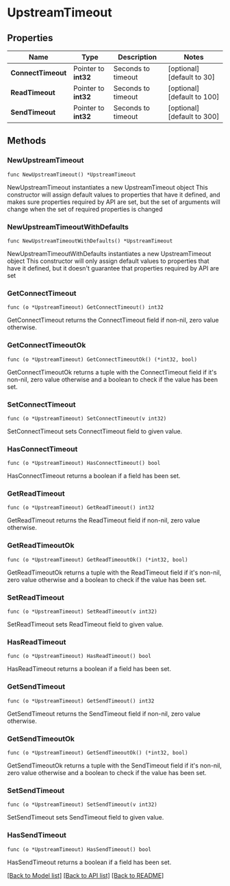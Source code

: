 # UpstreamTimeout

## Properties

Name | Type | Description | Notes
------------ | ------------- | ------------- | -------------
**ConnectTimeout** | Pointer to **int32** | Seconds to timeout | [optional] [default to 30]
**ReadTimeout** | Pointer to **int32** | Seconds to timeout | [optional] [default to 100]
**SendTimeout** | Pointer to **int32** | Seconds to timeout | [optional] [default to 300]

## Methods

### NewUpstreamTimeout

`func NewUpstreamTimeout() *UpstreamTimeout`

NewUpstreamTimeout instantiates a new UpstreamTimeout object
This constructor will assign default values to properties that have it defined,
and makes sure properties required by API are set, but the set of arguments
will change when the set of required properties is changed

### NewUpstreamTimeoutWithDefaults

`func NewUpstreamTimeoutWithDefaults() *UpstreamTimeout`

NewUpstreamTimeoutWithDefaults instantiates a new UpstreamTimeout object
This constructor will only assign default values to properties that have it defined,
but it doesn't guarantee that properties required by API are set

### GetConnectTimeout

`func (o *UpstreamTimeout) GetConnectTimeout() int32`

GetConnectTimeout returns the ConnectTimeout field if non-nil, zero value otherwise.

### GetConnectTimeoutOk

`func (o *UpstreamTimeout) GetConnectTimeoutOk() (*int32, bool)`

GetConnectTimeoutOk returns a tuple with the ConnectTimeout field if it's non-nil, zero value otherwise
and a boolean to check if the value has been set.

### SetConnectTimeout

`func (o *UpstreamTimeout) SetConnectTimeout(v int32)`

SetConnectTimeout sets ConnectTimeout field to given value.

### HasConnectTimeout

`func (o *UpstreamTimeout) HasConnectTimeout() bool`

HasConnectTimeout returns a boolean if a field has been set.

### GetReadTimeout

`func (o *UpstreamTimeout) GetReadTimeout() int32`

GetReadTimeout returns the ReadTimeout field if non-nil, zero value otherwise.

### GetReadTimeoutOk

`func (o *UpstreamTimeout) GetReadTimeoutOk() (*int32, bool)`

GetReadTimeoutOk returns a tuple with the ReadTimeout field if it's non-nil, zero value otherwise
and a boolean to check if the value has been set.

### SetReadTimeout

`func (o *UpstreamTimeout) SetReadTimeout(v int32)`

SetReadTimeout sets ReadTimeout field to given value.

### HasReadTimeout

`func (o *UpstreamTimeout) HasReadTimeout() bool`

HasReadTimeout returns a boolean if a field has been set.

### GetSendTimeout

`func (o *UpstreamTimeout) GetSendTimeout() int32`

GetSendTimeout returns the SendTimeout field if non-nil, zero value otherwise.

### GetSendTimeoutOk

`func (o *UpstreamTimeout) GetSendTimeoutOk() (*int32, bool)`

GetSendTimeoutOk returns a tuple with the SendTimeout field if it's non-nil, zero value otherwise
and a boolean to check if the value has been set.

### SetSendTimeout

`func (o *UpstreamTimeout) SetSendTimeout(v int32)`

SetSendTimeout sets SendTimeout field to given value.

### HasSendTimeout

`func (o *UpstreamTimeout) HasSendTimeout() bool`

HasSendTimeout returns a boolean if a field has been set.


[[Back to Model list]](HOW-TO.md#documentation-for-models) [[Back to API list]](HOW-TO.md#documentation-for-api-endpoints) [[Back to README]](HOW-TO.md)


